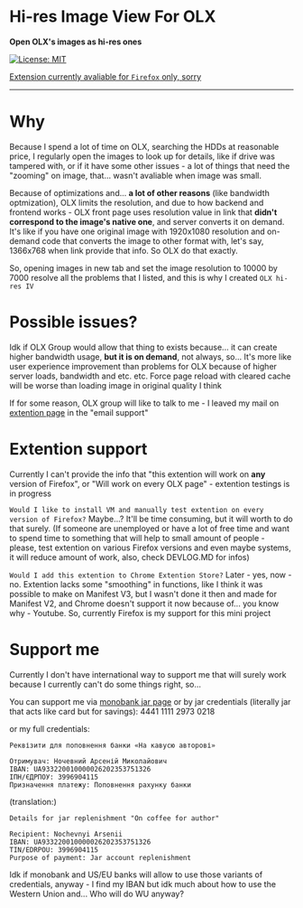 # Hi-res Image View For OLX

**Open OLX's images as hi-res ones**

[![License: MIT](https://img.shields.io/badge/License-MIT-yellow.svg)](LICENSE.md)

[Extension currently avaliable for `Firefox` only, sorry](https://addons.mozilla.org/uk/firefox/addon/olx_hi-res_iv/)

---

# Why
Because I spend a lot of time on OLX, searching the HDDs at reasonable price, I regularly open the images to look up for details, like if drive was tampered with, or if it have some other issues - a lot of things that need the "zooming" on image, that... wasn't avaliable when image was small.

Because of optimizations and... **a lot of other reasons** (like bandwidth optmization), OLX limits the resolution, and due to how backend and frontend works - OLX front page uses resolution value in link that **didn't correspond to the image's native one**, and server converts it on demand. It's like if you have one original image with 1920x1080 resolution and on-demand code that converts the image to other format with, let's say, 1366x768 when link provide that info. So OLX do that exactly.

So, opening images in new tab and set the image resolution to 10000 by 7000 resolve all the problems that I listed, and this is why I created `OLX hi-res IV`


# Possible issues?
Idk if OLX Group would allow that thing to exists because... it can create higher bandwidth usage, **but it is on demand**, not always, so... It's more like user experience improvement than problems for OLX because of higher server loads, bandwidth and etc. etc. Force page reload with cleared cache will be worse than loading image in original quality I think

If for some reason, OLX group will like to talk to me - I leaved my mail on [extention page](https://addons.mozilla.org/uk/firefox/addon/olx_hi-res_iv/) in the "email support"

# Extention support
Currently I can't provide the info that "this extention will work on **any** version of Firefox", or "Will work on every OLX page" - extention testings is in progress

`Would I like to install VM and manually test extention on every version of Firefox?` Maybe...? It'll be time consuming, but it will worth to do that surely. (If someone are unemployed or have a lot of free time and want to spend time to something that will help to small amount of people - please, test extention on various Firefox versions and even maybe systems, it will reduce amount of work, also, check DEVLOG.MD for infos)

`Would I add this extention to Chrome Extention Store?` Later - yes, now - no. Extention lacks some "smoothing" in functions, like  I think it was possible to make on Manifest V3, but I wasn't done it then and made for Manifest V2, and Chrome doesn't support it now because of... you know why - Youtube. So, currently Firefox is my support for this mini project


# Support me
Currently I don't have international way to support me that will surely work because I currently can't do some things right, so...

You can support me via [monobank jar page](https://send.monobank.ua/jar/9PHgXye4Mc) or by jar credentials (literally jar that acts like card but for savings): 4441 1111 2973 0218

or my full credentials: 

```
Реквізити для поповнення банки «На кавусю авторові»

Отримувач: Ночевний Арсеній Миколайович
IBAN: UA933220010000026202353751326
ІПН/ЄДРПОУ: 3996904115
Призначення платежу: Поповнення рахунку банки
```

(translation:)
```
Details for jar replenishment "On coffee for author"

Recipient: Nochevnyi Arsenii
IBAN: UA933220010000026202353751326
TIN/EDRPOU: 3996904115
Purpose of payment: Jar account replenishment
```

Idk if monobank and US/EU banks will allow to use those variants of credentials, anyway - I find my IBAN but idk much about how to use the Western Union and... Who will do WU anyway?
